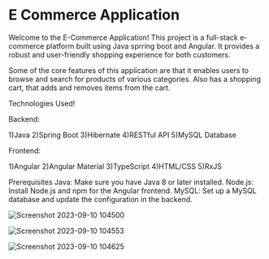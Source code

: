 # E Commerce Application
Welcome to the E-Commerce Application! This project is a full-stack e-commerce platform built using Java sprring boot and Angular. 
It provides a robust and user-friendly shopping experience for both customers.

Some of the core features of this application are that it enables users to browse and search for products of various categories. Also has a shopping cart, that adds and removes items from the
cart.

Technologies Used!

Backend:

1)Java
2)Spring Boot
3)Hibernate
4)RESTful API
5)MySQL Database

Frontend:

1)Angular
2)Angular Material
3)TypeScript
4)HTML/CSS
5)RxJS

Prerequisites
Java: Make sure you have Java 8 or later installed.
Node.js: Install Node.js and npm for the Angular frontend.
MySQL: Set up a MySQL database and update the configuration in the backend.


![Screenshot 2023-09-10 104500](https://github.com/markskylarkxx/e-commerce-app/assets/116182042/ed994abf-a667-4fa5-8b68-56c0832d71ad)


![Screenshot 2023-09-10 104553](https://github.com/markskylarkxx/e-commerce-app/assets/116182042/9cd2c2b3-9cfd-4527-8733-905db4d3b9a5)


![Screenshot 2023-09-10 104625](https://github.com/markskylarkxx/e-commerce-app/assets/116182042/c91c0495-152a-4307-b779-248a8c20833d)



